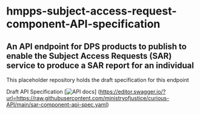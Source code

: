 # hmpps-subject-access-request-component-API-specification

## An API endpoint for DPS products to publish to enable the Subject Access Requests (SAR) service to produce a SAR report for an individual

This placeholder repository holds the draft specification for this endpoint

Draft API Specification [![API docs](https://img.shields.io/badge/API_docs-view-85EA2D.svg?logo=swagger)]
(https://editor.swagger.io/?url=https://raw.githubusercontent.com/ministryofjustice/curious-API/main/sar-component-api-spec.yaml)